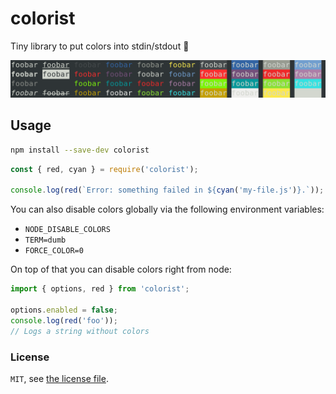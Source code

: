 # colorist

Tiny library to put colors into stdin/stdout :tada:

![Screenshot of terminal colors](screenshot.png)

## Usage

```bash
npm install --save-dev colorist
```

```js
const { red, cyan } = require('colorist');

console.log(red(`Error: something failed in ${cyan('my-file.js')}.`));
```

You can also disable colors globally via the following environment variables:

- `NODE_DISABLE_COLORS`
- `TERM=dumb`
- `FORCE_COLOR=0`

On top of that you can disable colors right from node:

```js
import { options, red } from 'colorist';

options.enabled = false;
console.log(red('foo'));
// Logs a string without colors
```

### License

`MIT`, see [the license file](./LICENSE).
